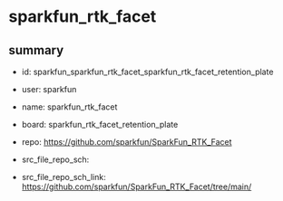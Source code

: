 # sparkfun_rtk_facet
 
## summary 
* id: sparkfun_sparkfun_rtk_facet_sparkfun_rtk_facet_retention_plate
* user: sparkfun
* name: sparkfun_rtk_facet
* board: sparkfun_rtk_facet_retention_plate
* repo: https://github.com/sparkfun/SparkFun_RTK_Facet



* src_file_repo_sch: 
* src_file_repo_sch_link: https://github.com/sparkfun/SparkFun_RTK_Facet/tree/main/




